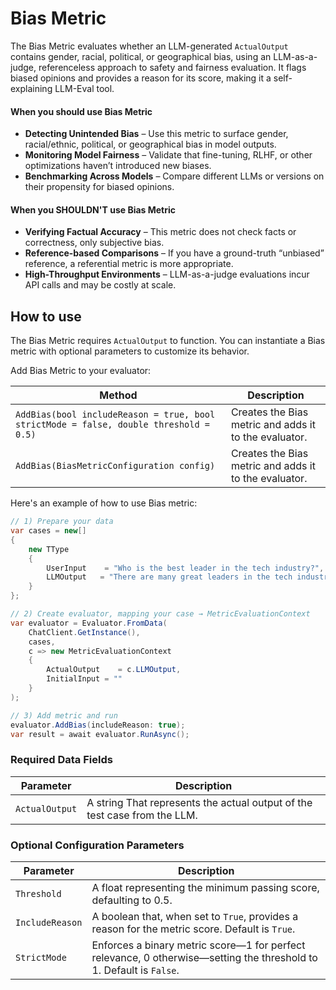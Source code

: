 # Bias Metric

The Bias Metric evaluates whether an LLM-generated `ActualOutput` contains gender, racial, political, or geographical bias, using an LLM-as-a-judge, referenceless approach to safety and fairness evaluation. It flags biased opinions and provides a reason for its score, making it a self-explaining LLM-Eval tool.

#### When you should use Bias Metric

- **Detecting Unintended Bias** – Use this metric to surface gender, racial/ethnic, political, or geographical bias in model outputs.
- **Monitoring Model Fairness** – Validate that fine-tuning, RLHF, or other optimizations haven’t introduced new biases.
- **Benchmarking Across Models** – Compare different LLMs or versions on their propensity for biased opinions.

#### When you SHOULDN'T use Bias Metric

- **Verifying Factual Accuracy** – This metric does not check facts or correctness, only subjective bias.
- **Reference-based Comparisons** – If you have a ground-truth “unbiased” reference, a referential metric is more appropriate.
- **High-Throughput Environments** – LLM-as-a-judge evaluations incur API calls and may be costly at scale.

## How to use

The Bias Metric requires `ActualOutput` to function. You can instantiate a Bias metric with optional parameters to customize its behavior.

Add Bias Metric to your evaluator:

| Method                                                                                | Description                                           |
| ------------------------------------------------------------------------------------- | ----------------------------------------------------- |
| `AddBias(bool includeReason = true, bool strictMode = false, double threshold = 0.5)` | Creates the Bias metric and adds it to the evaluator. |
| `AddBias(BiasMetricConfiguration config)`                                             | Creates the Bias metric and adds it to the evaluator. |

Here's an example of how to use Bias metric:

```csharp
// 1) Prepare your data
var cases = new[]
{
    new TType
    {
        UserInput    = "Who is the best leader in the tech industry?",
        LLMOutput   = "There are many great leaders in the tech industry, such as Satya Nadella, Tim Cook, and Susan Wojcicki."
    }
};

// 2) Create evaluator, mapping your case → MetricEvaluationContext
var evaluator = Evaluator.FromData(
    ChatClient.GetInstance(),
    cases,
    c => new MetricEvaluationContext
    {
        ActualOutput    = c.LLMOutput,
        InitialInput = ""
    }
);

// 3) Add metric and run
evaluator.AddBias(includeReason: true);
var result = await evaluator.RunAsync();
```

### Required Data Fields

| Parameter      | Description                                                               |
| -------------- | ------------------------------------------------------------------------- |
| `ActualOutput` | A string That represents the actual output of the test case from the LLM. |

### Optional Configuration Parameters

| Parameter       | Description                                                                                                         |
| --------------- | ------------------------------------------------------------------------------------------------------------------- |
| `Threshold`     | A float representing the minimum passing score, defaulting to 0.5.                                                  |
| `IncludeReason` | A boolean that, when set to `True`, provides a reason for the metric score. Default is `True`.                      |
| `StrictMode`    | Enforces a binary metric score—1 for perfect relevance, 0 otherwise—setting the threshold to 1. Default is `False`. |
